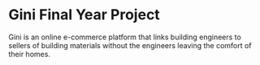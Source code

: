 <h1>Gini Final Year Project</h1>
<p>Gini is an online e-commerce platform that links building engineers to sellers of building materials without the engineers leaving the comfort of their homes.</p>
